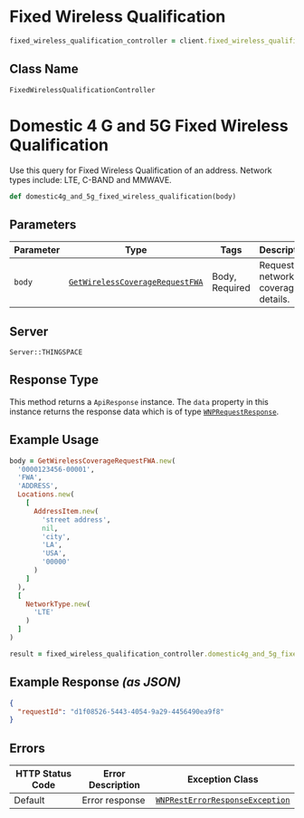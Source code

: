 # Fixed Wireless Qualification

```ruby
fixed_wireless_qualification_controller = client.fixed_wireless_qualification
```

## Class Name

`FixedWirelessQualificationController`


# Domestic 4 G and 5G Fixed Wireless Qualification

Use this query for Fixed Wireless Qualification of an address. Network types include: LTE, C-BAND and MMWAVE.

```ruby
def domestic4g_and_5g_fixed_wireless_qualification(body)
```

## Parameters

| Parameter | Type | Tags | Description |
|  --- | --- | --- | --- |
| `body` | [`GetWirelessCoverageRequestFWA`](../../doc/models/get-wireless-coverage-request-fwa.md) | Body, Required | Request for network coverage details. |

## Server

`Server::THINGSPACE`

## Response Type

This method returns a `ApiResponse` instance. The `data` property in this instance returns the response data which is of type [`WNPRequestResponse`](../../doc/models/wnp-request-response.md).

## Example Usage

```ruby
body = GetWirelessCoverageRequestFWA.new(
  '0000123456-00001',
  'FWA',
  'ADDRESS',
  Locations.new(
    [
      AddressItem.new(
        'street address',
        nil,
        'city',
        'LA',
        'USA',
        '00000'
      )
    ]
  ),
  [
    NetworkType.new(
      'LTE'
    )
  ]
)

result = fixed_wireless_qualification_controller.domestic4g_and_5g_fixed_wireless_qualification(body)
```

## Example Response *(as JSON)*

```json
{
  "requestId": "d1f08526-5443-4054-9a29-4456490ea9f8"
}
```

## Errors

| HTTP Status Code | Error Description | Exception Class |
|  --- | --- | --- |
| Default | Error response | [`WNPRestErrorResponseException`](../../doc/models/wnp-rest-error-response-exception.md) |

